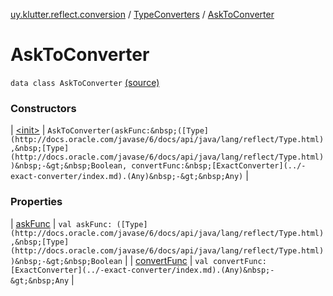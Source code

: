 [uy.klutter.reflect.conversion](../../index.md) / [TypeConverters](../index.md) / [AskToConverter](.)


# AskToConverter

`data class AskToConverter` [(source)](https://github.com/kohesive/klutter/blob/master/reflect-core-jdk6/src/main/kotlin/uy/klutter/reflect/conversion/Converters.kt#L100)



### Constructors


| [&lt;init&gt;](-init-.md) | `AskToConverter(askFunc:&nbsp;([Type](http://docs.oracle.com/javase/6/docs/api/java/lang/reflect/Type.html),&nbsp;[Type](http://docs.oracle.com/javase/6/docs/api/java/lang/reflect/Type.html))&nbsp;-&gt;&nbsp;Boolean, convertFunc:&nbsp;[ExactConverter](../-exact-converter/index.md).(Any)&nbsp;-&gt;&nbsp;Any)` |


### Properties


| [askFunc](ask-func.md) | `val askFunc: ([Type](http://docs.oracle.com/javase/6/docs/api/java/lang/reflect/Type.html),&nbsp;[Type](http://docs.oracle.com/javase/6/docs/api/java/lang/reflect/Type.html))&nbsp;-&gt;&nbsp;Boolean` |
| [convertFunc](convert-func.md) | `val convertFunc: [ExactConverter](../-exact-converter/index.md).(Any)&nbsp;-&gt;&nbsp;Any` |

